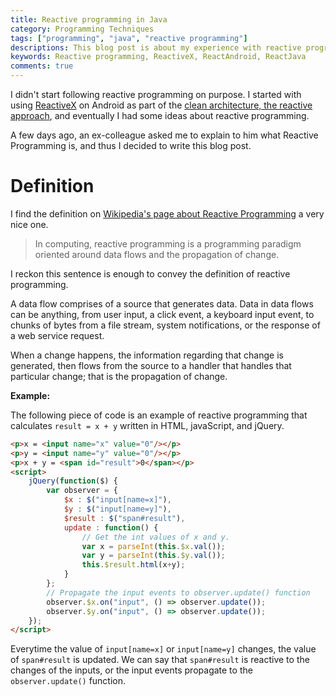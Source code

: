 ```yaml
---
title: Reactive programming in Java
category: Programming Techniques
tags: ["programming", "java", "reactive programming"]
descriptions: This blog post is about my experience with reactive programming paradigm
keywords: Reactive programming, ReactiveX, ReactAndroid, ReactJava
comments: true
---
```


I didn't start following reactive programming on purpose. I started with using [ReactiveX](https://reactivex.io/) on Android as part of the [clean architecture, the reactive approach](http://fernandocejas.com/2015/07/18/architecting-android-the-evolution/), and eventually I had some ideas about reactive programming.

A few days ago, an ex-colleague asked me to explain to him what Reactive Programming is, and thus I decided to write this blog post.

# Definition

I find the definition on [Wikipedia's page about Reactive Programming](https://en.wikipedia.org/wiki/Reactive_programming) a very nice one.

> In computing, reactive programming is a programming paradigm oriented around data flows and the propagation of change.

I reckon this sentence is enough to convey the definition of reactive programming.

A data flow comprises of a source that generates data. Data in data flows can be anything, from user input, a click event, a keyboard input event, to chunks of bytes from a file stream, system notifications, or the response of a web service request.

When a change happens, the information regarding that change is generated, then flows from the source to a handler that handles that particular change; that is the propagation of change.

**Example:**

The following piece of code is an example of reactive programming that calculates `result = x + y` written in HTML, javaScript, and jQuery.

``` html
<p>x = <input name="x" value="0"/></p>
<p>y = <input name="y" value="0"/></p>
<p>x + y = <span id="result">0</span></p>
<script>
    jQuery(function($) {
        var observer = {
            $x : $("input[name=x]"),
            $y : $("input[name=y]"),
            $result : $("span#result"),
            update : function() {
                // Get the int values of x and y.
                var x = parseInt(this.$x.val());
                var y = parseInt(this.$y.val());
                this.$result.html(x+y);
            }
        };
        // Propagate the input events to observer.update() function
        observer.$x.on("input", () => observer.update());
        observer.$y.on("input", () => observer.update());             
    });
</script>
```

Everytime the value of `input[name=x]` or `input[name=y]` changes, the value of `span#result` is updated. We can say that `span#result` is reactive to the changes of the inputs, or the input events propagate to the `observer.update()` function.